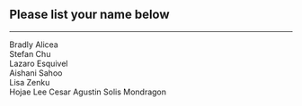 ## Please list your name below
--------------------------------------------------------------------------------------------------------------------------------------
Bradly Alicea\
Stefan Chu\
Lazaro Esquivel\
Aishani Sahoo\
Lisa Zenku\
Hojae Lee
Cesar Agustin Solis Mondragon
